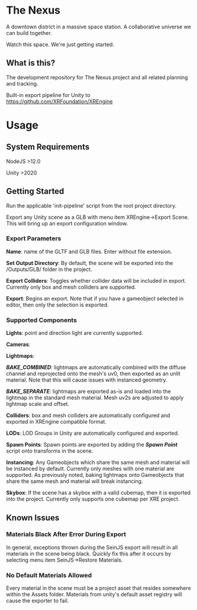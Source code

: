 # The Nexus
A downtown district in a massive space station. A collaborative universe we can build together.

Watch this space. We're just getting started.

## What is this?
The development repository for The Nexus project and all related planning and tracking.

Built-in export pipeline for Unity to https://github.com/XRFoundation/XREngine
# Usage

## System Requirements
NodeJS >12.0

Unity >2020

## Getting Started
Run the applicable 'init-pipeline' script from the root project directory.

Export any Unity scene as a GLB with menu item XREngine->Export Scene. This will bring up an export configuration window. 

### Export Parameters
**Name**: name of the GLTF and GLB files. Enter without file extension.

**Set Output Directory**: By default, the scene will be exported into the /Outputs/GLB/ folder in the project.

**Export Colliders**: Toggles whether collider data will be included in export. Currently only box and mesh colliders are supported.

**Export**: Begins an export. Note that if you have a gameobject selected in editor, then only the selection is exported.

### Supported Components
**Lights**: point and direction light are currently supported.

**Cameras**: 

**Lightmaps**: 

  ***BAKE_COMBINED***: lightmaps are automatically combined with the diffuse channel and reprojected onto the mesh's uv0, then exported as an unlit material. Note that this will cause issues with instanced geometry.

  ***BAKE_SEPARATE***: lightmaps are exported as-is and loaded into the lightmap in the standard mesh material. Mesh uv2s are adjusted to apply lightmap scale and offset. 

**Colliders**: box and mesh colliders are automatically configured and exported in XREngine compatible format.

**LODs**: LOD Groups in Unity are automatically configured and exported. 

**Spawn Points**: Spawn points are exported by adding the ***Spawn Point*** script onto transforms in the scene. 

**Instancing**: Any Gameobjects which share the same mesh and material will be instanced by default. Currently only meshes with one material are supported. As previously noted, baking lightmaps onto Gameobjects that share the same mesh and material will break instancing.

**Skybox**: If the scene has a skybox with a valid cubemap, then it is exported into the project. Currently only supports one cubemap per XRE project.

## Known Issues

### Materials Black After Error During Export
In general, exceptions thrown during the SeinJS export will result in all materials in the scene being black. Quickly fix this after it occurs by selecting menu item SeinJS->Restore Materials.

### No Default Materials Allowed
Every material in the scene must be a project asset that resides somewhere within the Assets folder. Materials from unity's default asset registry will cause the exporter to fail.


